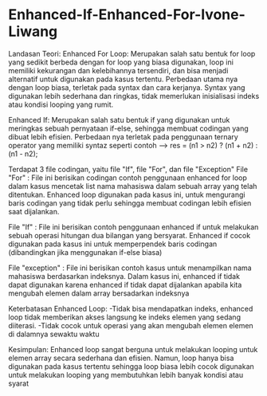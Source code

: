 # Enhanced-If-Enhanced-For-Ivone-Liwang

Landasan Teori:
Enhanced For Loop:
Merupakan salah satu bentuk for loop yang sedikit berbeda dengan for loop yang biasa digunakan, loop ini memiliki kekurangan dan kelebihannya tersendiri, dan bisa menjadi alternatif untuk digunakan pada kasus tertentu. Perbedaan utama nya dengan loop biasa, terletak pada syntax dan cara kerjanya. Syntax yang digunakan lebih sederhana dan ringkas, tidak memerlukan inisialisasi indeks atau kondisi looping yang rumit. 

Enhanced If:
Merupakan salah satu bentuk if yang digunakan untuk meringkas sebuah pernyataan if-else, sehingga membuat codingan yang dibuat lebih efisien. Perbedaan nya terletak pada penggunaan ternary operator yang memiliki syntaz seperti contoh -->  res = (n1 > n2) ? (n1 + n2) : (n1 - n2);


Terdapat 3 file codingan, yaitu file "If", file "For", dan file "Exception"
File "For" :
File ini berisikan codingan contoh penggunaan enhanced for loop dalam kasus mencetak list nama mahasiswa dalam sebuah array yang telah ditentukan. Enhanced loop digunakan pada kasus ini, untuk mengurangi baris codingan yang tidak perlu sehingga membuat codingan lebih efisien saat dijalankan.

File "If" :
File ini berisikan contoh penggunaan enhanced if untuk melakukan sebuah operasi hitungan dua bilangan yang bersyarat. Enhanced if cocok digunakan pada kasus ini untuk memperpendek baris codingan (dibandingkan jika menggunakan if-else biasa)

File "exception" :
File ini berisikan contoh kasus untuk menampilkan nama mahasiswa berdasarkan indeksnya. Dalam kasus ini, enhanced if tidak dapat digunakan karena enhanced if tidak dapat dijalankan apabila kita mengubah elemen dalam array bersadarkan indeksnya


Keterbatasan Enhanced Loop:
-Tidak bisa mendapatkan indeks, enhanced loop tidak memberikan akses langsung ke indeks elemen yang sedang diiterasi.
-Tidak cocok untuk operasi yang akan mengubah elemen elemen di dalamnya sewaktu waktu

Kesimpulan:
Enhanced loop sangat berguna untuk melakukan looping untuk elemen array secara sederhana dan efisien. Namun, loop hanya bisa digunakan pada kasus tertentu sehingga loop biasa lebih cocok digunakan untuk melakukan looping yang membutuhkan lebih banyak kondisi atau syarat 




